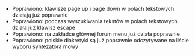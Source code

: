 - Poprawiono: klawisze page up i page down w polach tekstowych działają już poprawnie
- Poprawiono: podczas wyszukiwania tekstów w polach tekstowych działa już klawisz escape
- Poprawiono: na zakładce głównej forum menu już działa poprawnie
- Poprawiono: polskie diakretyki są już poprawnie odczytywane na liście wyboru syntezatora mowy